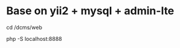 Base on yii2 + mysql + admin-lte
============================

cd /dcms/web

php -S localhost:8888


